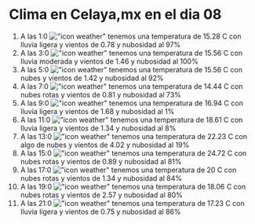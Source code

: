 # Clima en Celaya,mx en el dia 08

1. A las 1:0 !["icon weather"](http://openweathermap.org/img/w/10n.png) tenemos una temperatura de 15.28 C con lluvia ligera y  vientos de 0.78 y nubosidad al 97%
1. A las 3:0 !["icon weather"](http://openweathermap.org/img/w/10n.png) tenemos una temperatura de 15.56 C con lluvia moderada y  vientos de 1.46 y nubosidad al 100%
1. A las 5:0 !["icon weather"](http://openweathermap.org/img/w/04n.png) tenemos una temperatura de 15.56 C con nubes y  vientos de 1.42 y nubosidad al 92%
1. A las 7:0 !["icon weather"](http://openweathermap.org/img/w/04n.png) tenemos una temperatura de 14.44 C con nubes rotas y  vientos de 0.81 y nubosidad al 73%
1. A las 9:0 !["icon weather"](http://openweathermap.org/img/w/10d.png) tenemos una temperatura de 16.94 C con lluvia ligera y  vientos de 1.68 y nubosidad al 1%
1. A las 11:0 !["icon weather"](http://openweathermap.org/img/w/10d.png) tenemos una temperatura de 18.61 C con lluvia ligera y  vientos de 1.34 y nubosidad al 8%
1. A las 13:0 !["icon weather"](http://openweathermap.org/img/w/02d.png) tenemos una temperatura de 22.23 C con algo de nubes y  vientos de 4.02 y nubosidad al 19%
1. A las 15:0 !["icon weather"](http://openweathermap.org/img/w/04d.png) tenemos una temperatura de 24.72 C con nubes rotas y  vientos de 0.89 y nubosidad al 81%
1. A las 17:0 !["icon weather"](http://openweathermap.org/img/w/04d.png) tenemos una temperatura de 20 C con nubes rotas y  vientos de 1.34 y nubosidad al 84%
1. A las 19:0 !["icon weather"](http://openweathermap.org/img/w/04d.png) tenemos una temperatura de 18.06 C con nubes rotas y  vientos de 2.57 y nubosidad al 80%
1. A las 21:0 !["icon weather"](http://openweathermap.org/img/w/10n.png) tenemos una temperatura de 17.23 C con lluvia ligera y  vientos de 0.75 y nubosidad al 86%
